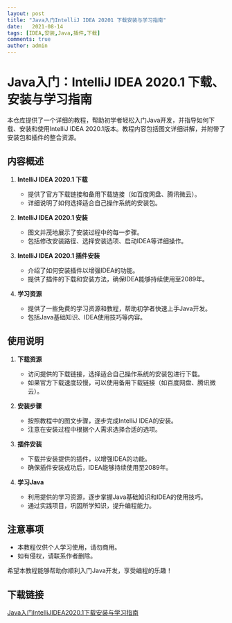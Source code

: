 ```yaml
---
layout: post
title: "Java入门IntelliJ IDEA 20201 下载安装与学习指南"
date:   2021-08-14
tags: [IDEA,安装,Java,插件,下载]
comments: true
author: admin
---
```

# Java入门：IntelliJ IDEA 2020.1 下载、安装与学习指南

本仓库提供了一个详细的教程，帮助初学者轻松入门Java开发，并指导如何下载、安装和使用IntelliJ IDEA 2020.1版本。教程内容包括图文详细讲解，并附带了安装包和插件的整合资源。

## 内容概述

1. **IntelliJ IDEA 2020.1 下载**
   - 提供了官方下载链接和备用下载链接（如百度网盘、腾讯微云）。
   - 详细说明了如何选择适合自己操作系统的安装包。

2. **IntelliJ IDEA 2020.1 安装**
   - 图文并茂地展示了安装过程中的每一步骤。
   - 包括修改安装路径、选择安装选项、启动IDEA等详细操作。

3. **IntelliJ IDEA 2020.1 插件安装**
   - 介绍了如何安装插件以增强IDEA的功能。
   - 提供了插件的下载和安装方法，确保IDEA能够持续使用至2089年。

4. **学习资源**
   - 提供了一些免费的学习资源和教程，帮助初学者快速上手Java开发。
   - 包括Java基础知识、IDEA使用技巧等内容。

## 使用说明

1. **下载资源**
   - 访问提供的下载链接，选择适合自己操作系统的安装包进行下载。
   - 如果官方下载速度较慢，可以使用备用下载链接（如百度网盘、腾讯微云）。

2. **安装步骤**
   - 按照教程中的图文步骤，逐步完成IntelliJ IDEA的安装。
   - 注意在安装过程中根据个人需求选择合适的选项。

3. **插件安装**
   - 下载并安装提供的插件，以增强IDEA的功能。
   - 确保插件安装成功后，IDEA能够持续使用至2089年。

4. **学习Java**
   - 利用提供的学习资源，逐步掌握Java基础知识和IDEA的使用技巧。
   - 通过实践项目，巩固所学知识，提升编程能力。

## 注意事项

- 本教程仅供个人学习使用，请勿商用。
- 如有侵权，请联系作者删除。

希望本教程能够帮助你顺利入门Java开发，享受编程的乐趣！

## 下载链接

[Java入门IntelliJIDEA2020.1下载安装与学习指南](https://pan.quark.cn/s/ff96c1c5681b)